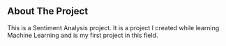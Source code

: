 ## About The Project

This is a Sentiment Analysis project. It is a project I created while learning Machine Learning and is my first project in this field.

